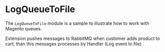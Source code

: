 # LogQueueToFile

The `LogQueueToFile` module is a sample to illustrate how to work with Magento queues.  
 
Extension pushes messages to RabbitMQ when customer adds product to cart, than this messages processes by Handler (Log event to file)  

